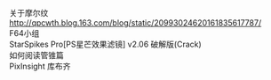 关于摩尔纹  http://qpcwth.blog.163.com/blog/static/20993024620161835617787/    
F64小组   
StarSpikes Pro[PS星芒效果滤镜] v2.06 破解版(Crack)     
如何阅读管锥篇   
PixInsight
库布齐
